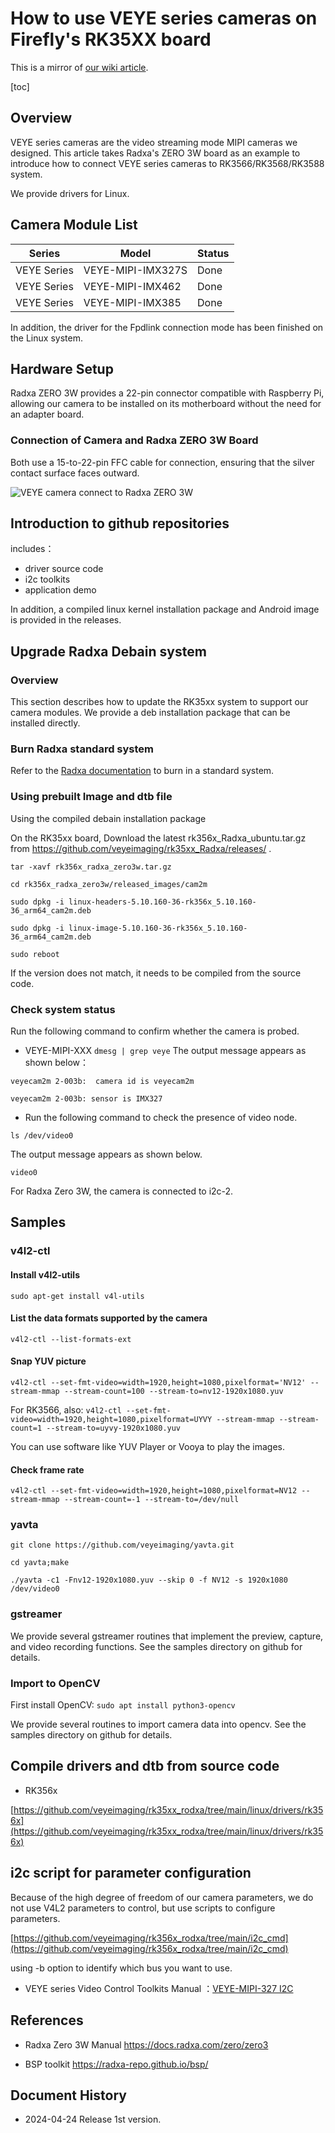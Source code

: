 # How to use VEYE series cameras on Firefly's RK35XX board
This is a mirror of [our wiki article](https://wiki.veye.cc/index.php/VEYE_CS_Camera_on_Radxa_Boards).

[toc]

## Overview
VEYE series cameras are the video streaming mode MIPI cameras we designed. This article takes Radxa's ZERO 3W board as an example to introduce how to connect VEYE series cameras to RK3566/RK3568/RK3588 system.

We provide drivers for Linux.

## Camera Module List

| Series  | Model  | Status  |
| ------------ | ------------ | ------------ |
| VEYE Series  | VEYE-MIPI-IMX327S  | Done  |
| VEYE Series  | VEYE-MIPI-IMX462  | Done  |
| VEYE Series  | VEYE-MIPI-IMX385  | Done  |
In addition, the driver for the Fpdlink connection mode has been finished on the Linux system.

## Hardware Setup
Radxa ZERO 3W provides a 22-pin connector compatible with Raspberry Pi, allowing our camera to be installed on its motherboard without the need for an adapter board.

### Connection of Camera and Radxa ZERO 3W Board
Both use a 15-to-22-pin FFC cable for connection, ensuring that the silver contact surface faces outward.

![VEYE camera connect to Radxa ZERO 3W](resources/VEYE_camera_connect_to_Radxa_ZERO_3W.jpg)

## Introduction to github repositories
includes：
- driver source code
- i2c toolkits
- application demo

In addition, a compiled linux kernel installation package and Android image is provided in the releases.

## Upgrade Radxa Debain system
### Overview
This section describes how to update the RK35xx system to support our camera modules.
We provide a deb installation package that can be installed directly.

### Burn Radxa standard system
Refer to the [Radxa documentation](https://wiki.t-firefly.com/en/ROC-RK3566-PC/01-bootmode.html) to burn in a standard system.

### Using prebuilt Image and dtb file
Using the compiled debain installation package

On the RK35xx board,
Download the latest rk356x_Radxa_ubuntu.tar.gz from https://github.com/veyeimaging/rk35xx_Radxa/releases/ .


```shell
tar -xavf rk356x_radxa_zero3w.tar.gz

cd rk356x_radxa_zero3w/released_images/cam2m

sudo dpkg -i linux-headers-5.10.160-36-rk356x_5.10.160-36_arm64_cam2m.deb

sudo dpkg -i linux-image-5.10.160-36-rk356x_5.10.160-36_arm64_cam2m.deb

sudo reboot
```
If the version does not match, it needs to be compiled from the source code.

### Check system status
Run the following command to confirm whether the camera is probed.
- VEYE-MIPI-XXX
`dmesg | grep veye`
The output message appears as shown below：
```
veyecam2m 2-003b:  camera id is veyecam2m

veyecam2m 2-003b: sensor is IMX327
```
- Run the following command to check the presence of video node.

`ls /dev/video0`

The output message appears as shown below.

`video0`

For Radxa Zero 3W, the camera is connected to i2c-2.

## Samples
### v4l2-ctl

#### Install v4l2-utils

`sudo apt-get install v4l-utils`

####  List the data formats supported by the camera

`v4l2-ctl --list-formats-ext`

#### Snap YUV picture

`v4l2-ctl --set-fmt-video=width=1920,height=1080,pixelformat='NV12' --stream-mmap --stream-count=100 --stream-to=nv12-1920x1080.yuv`

For RK3566, also:
`v4l2-ctl --set-fmt-video=width=1920,height=1080,pixelformat=UYVY --stream-mmap --stream-count=1 --stream-to=uyvy-1920x1080.yuv`

You can use software like YUV Player or Vooya to play the images.

#### Check frame rate
`v4l2-ctl --set-fmt-video=width=1920,height=1080,pixelformat=NV12 --stream-mmap --stream-count=-1 --stream-to=/dev/null`

### yavta
```
git clone https://github.com/veyeimaging/yavta.git

cd yavta;make

./yavta -c1 -Fnv12-1920x1080.yuv --skip 0 -f NV12 -s 1920x1080 /dev/video0
```

### gstreamer
We provide several gstreamer routines that implement the preview, capture, and video recording functions. See the samples directory on github for details.

### Import to OpenCV

First install OpenCV:
`sudo apt install python3-opencv`

We provide several routines to import camera data into opencv. See the samples directory on github for details.


##  Compile drivers and dtb from source code
- RK356x

[https://github.com/veyeimaging/rk35xx_rodxa/tree/main/linux/drivers/rk356x](https://github.com/veyeimaging/rk35xx_rodxa/tree/main/linux/drivers/rk356x)


## i2c script for parameter configuration

Because of the high degree of freedom of our camera parameters, we do not use V4L2 parameters to control, but use scripts to configure parameters.

[https://github.com/veyeimaging/rk356x_rodxa/tree/main/i2c_cmd](https://github.com/veyeimaging/rk356x_rodxa/tree/main/i2c_cmd)

using -b option to identify which bus you want to use.

- VEYE series
Video Control Toolkits Manual ：[VEYE-MIPI-327 I2C](http://wiki.veye.cc/index.php/VEYE-MIPI-290/327_i2c/)

## References

- Radxa Zero 3W Manual
https://docs.radxa.com/zero/zero3

- BSP toolkit
https://radxa-repo.github.io/bsp/

## Document History
- 2024-04-24
Release 1st version.
